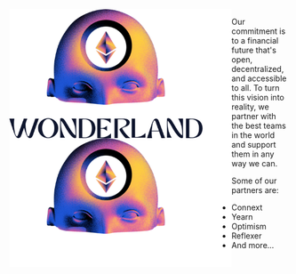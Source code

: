 <img align="left" src="https://github.com/defi-wonderland/.github/raw/main/assets/gh-org-banner-light.png#gh-light-mode-only" width="400">
<img align="left" src="https://github.com/defi-wonderland/.github/raw/main/assets/gh-org-banner-dark.png#gh-dark-mode-only" width="400">

Our commitment is to a financial future that's open, decentralized, and accessible to all. To turn this vision into reality, we partner with the best teams in the world and support them in any way we can.

Some of our partners are:

* Connext
* Yearn
* Optimism
* Reflexer
* And more...

<br clear="left"/>